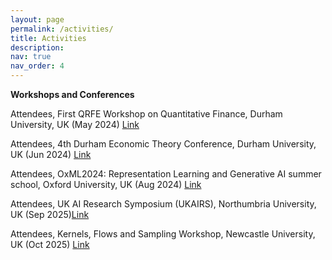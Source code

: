 ```yaml
---
layout: page
permalink: /activities/
title: Activities
description:  
nav: true
nav_order: 4
---
```



**Workshops and Conferences**

Attendees, First QRFE Workshop on Quantitative Finance, Durham University, UK (May 2024) [Link](https://www.durham.ac.uk/business/news-and-events/events/2024/05/qrfe-workshop-on-quantitative-finance/)

Attendees, 4th Durham Economic Theory Conference, Durham University, UK (Jun 2024) [Link](https://sites.google.com/view/detc2024/home)

Attendees, OxML2024: Representation Learning and Generative AI summer school, Oxford University, UK (Aug 2024) [Link](https://www.oxfordml.school/)

Attendees, UK AI Research Symposium (UKAIRS), Northumbria University, UK (Sep 2025)[Link](https://www.ukairs.ac.uk/)

Attendees, Kernels, Flows and Sampling Workshop, Newcastle University, UK (Oct 2025) [Link](https://sites.google.com/view/kernels-flows-and-sampling/home)



